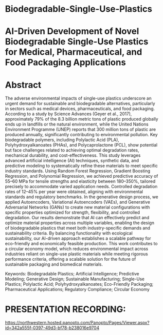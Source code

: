 # Biodegradable-Single-Use-Plastics
# AI-Driven Development of Novel Biodegradable Single-Use Plastics for Medical, Pharmaceutical, and Food Packaging Applications

# Abstract

The adverse environmental impacts of single-use plastics underscore an urgent demand for sustainable and biodegradable alternatives, particularly in sectors such as medical devices, pharmaceuticals, and food packaging. According to a study by Science Advances (Geyer et al., 2017), approximately 79% of the 8.3 billion metric tons of plastic produced globally ends up in landfills or the natural environment, while the United Nations Environment Programme (UNEP) reports that 300 million tons of plastic are produced annually, significantly contributing to environmental pollution. Key biodegradable polymers, including Polylactic Acid (PLA), Polyhydroxyalkanoates (PHAs), and Polycaprolactone (PCL), show potential but face challenges related to achieving optimal degradation rates, mechanical durability, and cost-effectiveness. This study leverages advanced artificial intelligence (AI) techniques, synthetic data, and predictive modeling to systematically refine these materials to meet specific industry standards. Using Random Forest Regression, Gradient Boosting Regression, and Polynomial Regression, we achieved predictive accuracy of 55–60 MPa for tensile strengths and elasticity between 180–350%, tailored precisely to accommodate varied application needs. Controlled degradation rates of 12–45% per year were obtained, aligning with environmental standards and regulatory benchmarks. In the generative design process, we applied Autoencoders, Variational Autoencoders (VAEs), and Generative Adversarial Networks (GANs) to create new material configurations with specific properties optimized for strength, flexibility, and controlled degradation. Our results demonstrate that AI can effectively predict and optimize material properties across multiple variables, enabling the design of biodegradable plastics that meet both industry-specific demands and sustainability criteria. By balancing functionality with ecological sustainability, our AI-driven approach establishes a scalable pathway for eco-friendly and economically feasible production. This work contributes to a circular economy model, which reduces environmental impact across industries reliant on single-use plastic materials while meeting rigorous performance criteria, offering a scalable solution for the future of sustainable packaging and biomedical materials.

Keywords: Biodegradable Plastics; Artificial Intelligence; Predictive Modeling; Generative Design; Sustainable Manufacturing; Single-Use Plastics; Polylactic Acid; Polyhydroxyalkanoates; Eco-Friendly Packaging; Pharmaceutical Applications; Regulatory Compliance; Circular Economy

# PRESENTATION RECORDING: 
https://northwestern.hosted.panopto.com/Panopto/Pages/Viewer.aspx?id=342a555f-0397-49d3-bf78-b238016e9704

